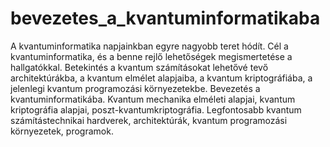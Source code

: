 # bevezetes_a_kvantuminformatikaba
A kvantuminformatika napjainkban egyre nagyobb teret hódít. Cél a kvantuminformatika, és a benne rejlő lehetőségek megismertetése a hallgatókkal. Betekintés a kvantum számításokat lehetővé tevő architektúrákba, a kvantum elmélet alapjaiba, a kvantum kriptográfiába, a jelenlegi kvantum programozási környezetekbe.  Bevezetés a kvantuminformatikába. Kvantum mechanika elméleti alapjai, kvantum kriptográfia alapjai, poszt-kvantumkriptográfia. Legfontosabb kvantum számítástechnikai hardverek, architektúrák, kvantum programozási környezetek, programok.
